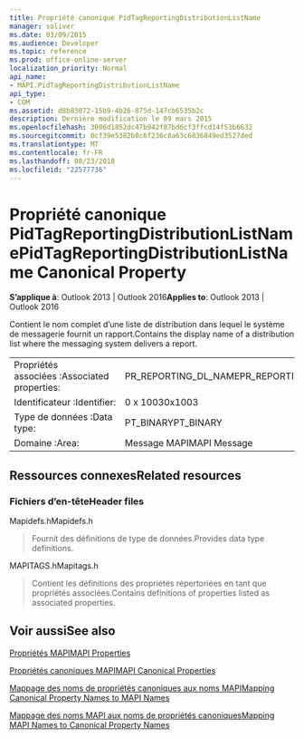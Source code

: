 ```yaml
---
title: Propriété canonique PidTagReportingDistributionListName
manager: soliver
ms.date: 03/09/2015
ms.audience: Developer
ms.topic: reference
ms.prod: office-online-server
localization_priority: Normal
api_name:
- MAPI.PidTagReportingDistributionListName
api_type:
- COM
ms.assetid: d8b83072-15b9-4b26-875d-147cb6535b2c
description: Dernière modification le 09 mars 2015
ms.openlocfilehash: 3006d1852dc47b942f87bd6cf3ffcd14f53b6632
ms.sourcegitcommit: 0cf39e5382b8c6f236c8a63c6036849ed3527ded
ms.translationtype: MT
ms.contentlocale: fr-FR
ms.lasthandoff: 08/23/2018
ms.locfileid: "22577736"
---
```

# <a name="pidtagreportingdistributionlistname-canonical-property"></a><span data-ttu-id="f5a27-103">Propriété canonique PidTagReportingDistributionListName</span><span class="sxs-lookup"><span data-stu-id="f5a27-103">PidTagReportingDistributionListName Canonical Property</span></span>

  
  
<span data-ttu-id="f5a27-104">**S’applique à**: Outlook 2013 | Outlook 2016</span><span class="sxs-lookup"><span data-stu-id="f5a27-104">**Applies to**: Outlook 2013 | Outlook 2016</span></span> 
  
<span data-ttu-id="f5a27-105">Contient le nom complet d’une liste de distribution dans lequel le système de messagerie fournit un rapport.</span><span class="sxs-lookup"><span data-stu-id="f5a27-105">Contains the display name of a distribution list where the messaging system delivers a report.</span></span>
  
|||
|:-----|:-----|
|<span data-ttu-id="f5a27-106">Propriétés associées :</span><span class="sxs-lookup"><span data-stu-id="f5a27-106">Associated properties:</span></span>  <br/> |<span data-ttu-id="f5a27-107">PR_REPORTING_DL_NAME</span><span class="sxs-lookup"><span data-stu-id="f5a27-107">PR_REPORTING_DL_NAME</span></span>  <br/> |
|<span data-ttu-id="f5a27-108">Identificateur :</span><span class="sxs-lookup"><span data-stu-id="f5a27-108">Identifier:</span></span>  <br/> |<span data-ttu-id="f5a27-109">0 x 1003</span><span class="sxs-lookup"><span data-stu-id="f5a27-109">0x1003</span></span>  <br/> |
|<span data-ttu-id="f5a27-110">Type de données :</span><span class="sxs-lookup"><span data-stu-id="f5a27-110">Data type:</span></span>  <br/> |<span data-ttu-id="f5a27-111">PT_BINARY</span><span class="sxs-lookup"><span data-stu-id="f5a27-111">PT_BINARY</span></span>  <br/> |
|<span data-ttu-id="f5a27-112">Domaine :</span><span class="sxs-lookup"><span data-stu-id="f5a27-112">Area:</span></span>  <br/> |<span data-ttu-id="f5a27-113">Message MAPI</span><span class="sxs-lookup"><span data-stu-id="f5a27-113">MAPI Message</span></span>  <br/> |
   
## <a name="related-resources"></a><span data-ttu-id="f5a27-114">Ressources connexes</span><span class="sxs-lookup"><span data-stu-id="f5a27-114">Related resources</span></span>

### <a name="header-files"></a><span data-ttu-id="f5a27-115">Fichiers d’en-tête</span><span class="sxs-lookup"><span data-stu-id="f5a27-115">Header files</span></span>

<span data-ttu-id="f5a27-116">Mapidefs.h</span><span class="sxs-lookup"><span data-stu-id="f5a27-116">Mapidefs.h</span></span>
  
> <span data-ttu-id="f5a27-117">Fournit des définitions de type de données.</span><span class="sxs-lookup"><span data-stu-id="f5a27-117">Provides data type definitions.</span></span>
    
<span data-ttu-id="f5a27-118">MAPITAGS.h</span><span class="sxs-lookup"><span data-stu-id="f5a27-118">Mapitags.h</span></span>
  
> <span data-ttu-id="f5a27-119">Contient les définitions des propriétés répertoriées en tant que propriétés associées.</span><span class="sxs-lookup"><span data-stu-id="f5a27-119">Contains definitions of properties listed as associated properties.</span></span>
    
## <a name="see-also"></a><span data-ttu-id="f5a27-120">Voir aussi</span><span class="sxs-lookup"><span data-stu-id="f5a27-120">See also</span></span>



[<span data-ttu-id="f5a27-121">Propriétés MAPI</span><span class="sxs-lookup"><span data-stu-id="f5a27-121">MAPI Properties</span></span>](mapi-properties.md)
  
[<span data-ttu-id="f5a27-122">Propriétés canoniques MAPI</span><span class="sxs-lookup"><span data-stu-id="f5a27-122">MAPI Canonical Properties</span></span>](mapi-canonical-properties.md)
  
[<span data-ttu-id="f5a27-123">Mappage des noms de propriétés canoniques aux noms MAPI</span><span class="sxs-lookup"><span data-stu-id="f5a27-123">Mapping Canonical Property Names to MAPI Names</span></span>](mapping-canonical-property-names-to-mapi-names.md)
  
[<span data-ttu-id="f5a27-124">Mappage des noms MAPI aux noms de propriétés canoniques</span><span class="sxs-lookup"><span data-stu-id="f5a27-124">Mapping MAPI Names to Canonical Property Names</span></span>](mapping-mapi-names-to-canonical-property-names.md)

